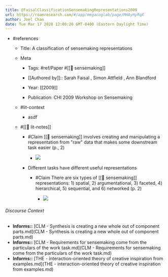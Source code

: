 ```yaml
---
title: @faisalClassificationSensemakingRepresentations2009
url: https://roamresearch.com/#/app/megacoglab/page/MHAyHyRqX
author: Joel Chan
date: Tue Mar 17 2020 12:00:20 GMT-0400 (Eastern Daylight Time)
---
```


- #references

    - Title: A classification of sensemaking representations

    - Meta

        - Tags: #ref/Paper #[[🧱 sensemaking]]

        - [[Authored by]]::  Sarah Faisal ,  Simon Attfield ,  Ann Blandford

        - Year: [[2009]]

        - Publication: CHI 2009 Workshop on Sensemaking

    - #lit-context

        - asdf

    - #[[📝 lit-notes]]

        - #Claim [[🧱 sensemaking]] involves creating and manipulating a representation from "raw" data that makes some downstream task easier (p., 2)

            - ![](https://firebasestorage.googleapis.com/v0/b/firescript-577a2.appspot.com/o/imgs%2Fapp%2Fmegacoglab%2FosMiML8L0k?alt=media&token=a4d9c131-d80d-4e8b-86c0-ca14cf62bca0)

        - Different tasks have different useful representations

            - #Claim There are six types of [[🧱 sensemaking]] representations: 1) spatial, 2) argumentational, 3) faceted, 4) hierarchical, 5) sequential, and 6) networked (p. 2)

                - ![](https://firebasestorage.googleapis.com/v0/b/firescript-577a2.appspot.com/o/imgs%2Fapp%2Fmegacoglab%2FqdcGCqArok?alt=media&token=e2779270-f193-4247-ad3f-6269f9152034)

###### Discourse Context

- **Informs::** [CLM - Synthesis is creating a new whole out of component parts.md](CLM - Synthesis is creating a new whole out of component parts.md)
- **Informs::** [CLM - Requirements for sensemaking come from the particulars of the work task.md](CLM - Requirements for sensemaking come from the particulars of the work task.md)
- **Informs::** [THE - interaction-oriented theory of creative inspiration from examples.md](THE - interaction-oriented theory of creative inspiration from examples.md)

